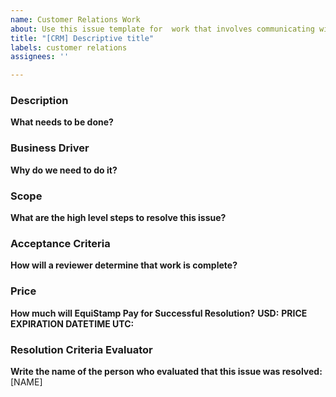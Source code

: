 ```yaml
---
name: Customer Relations Work
about: Use this issue template for  work that involves communicating with customers
title: "[CRM] Descriptive title"
labels: customer relations
assignees: ''

---
```


### Description
**What needs to be done?**

### Business Driver
**Why do we need to do it?**

### Scope
**What are the high level steps to resolve this issue?**

### Acceptance Criteria
**How will a reviewer determine that work is complete?**

### Price
**How much will EquiStamp Pay for Successful Resolution?**
**USD:**
**PRICE EXPIRATION DATETIME UTC:**

### Resolution Criteria Evaluator
**Write the name of the person who evaluated that this issue was resolved:**
[NAME]